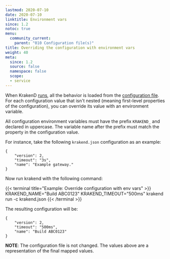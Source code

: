 ```yaml
---
lastmod: 2020-07-10
date: 2020-07-10
linktitle: Environment vars
since: 1.2
notoc: true
menu:
  community_current:
    parent: "010 Configuration file(s)"
title: Overriding the configuration with environment vars
weight: 40
meta:
  since: 1.2
  source: false
  namespace: false
  scope:
  - service
---
```

When KrakenD [runs](/docs/commands/run/), all the behavior is loaded from the [configuration file](/docs/configuration/structure/). For each configuration value that isn't nested (meaning first-level properties of the configuration), you can override its value with an environment variable.

All configuration environment variables must have the prefix `KRAKEND_` and declared in uppercase. The variable name after the prefix must match the property in the configuration value.

For instance, take the following `krakend.json` configuration as an example:

    {
        "version": 2,
        "timeout": "3s",
        "name": "Example gateway."
    }

Now run krakend with the following command:

{{< terminal title="Example: Override configuration with env vars" >}}
KRAKEND_NAME="Build ABC0123" KRAKEND_TIMEOUT="500ms" krakend run -c krakend.json
{{< /terminal >}}

The resulting configuration will be:

    {
        "version": 2,
        "timeout": "500ms",
        "name": "Build ABC0123"
    }

**NOTE**: The configuration file is not changed. The values above are a representation of the final mapped values.
